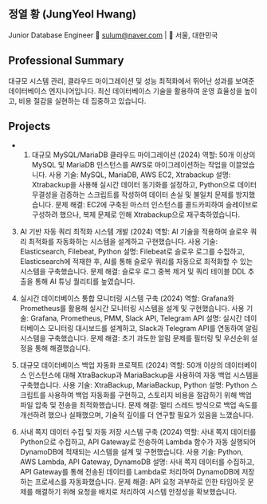 ## 정열 황 (JungYeol Hwang)
Junior Database Engineer
📧 sulum@naver.com | 📍 서울, 대한민국

## Professional Summary
대규모 시스템 관리, 클라우드 마이그레이션 및 성능 최적화에서 뛰어난 성과를 보여준 데이터베이스 엔지니어입니다. 최신 데이터베이스 기술을 활용하여 운영 효율성을 높이고, 비용 절감을 실현하는 데 집중하고 있습니다.

## Projects
- 1. 대규모 MySQL/MariaDB 클라우드 마이그레이션 (2024)
역할: 50개 이상의 MySQL 및 MariaDB 인스턴스를 AWS로 마이그레이션하는 작업을 이끌었습니다.
사용 기술: MySQL, MariaDB, AWS EC2, Xtrabackup
설명: Xtrabackup을 사용해 실시간 데이터 동기화를 설정하고, Python으로 데이터 무결성을 검증하는 스크립트를 작성하여 데이터 손실 및 불일치 문제를 방지했습니다.
문제 해결: EC2에 구축된 마스터 인스턴스를 콜드카피하여 슬레이브로 구성하려 했으나, 복제 문제로 인해 Xtrabackup으로 재구축하였습니다.

3. AI 기반 자동 쿼리 최적화 시스템 개발 (2024)
역할: AI 기술을 적용하여 슬로우 쿼리 최적화를 자동화하는 시스템을 설계하고 구현했습니다.
사용 기술: Elasticsearch, Filebeat, Python
설명: Filebeat로 슬로우 로그를 수집하고, Elasticsearch에 적재한 후, AI를 통해 슬로우 쿼리를 자동으로 최적화할 수 있는 시스템을 구축했습니다.
문제 해결: 슬로우 로그 중복 제거 및 쿼리 테이블 DDL 추출을 통해 AI 튜닝 퀄리티를 높였습니다.

4. 실시간 데이터베이스 통합 모니터링 시스템 구축 (2024)
역할: Grafana와 Prometheus를 활용해 실시간 모니터링 시스템을 설계 및 구현했습니다.
사용 기술: Grafana, Prometheus, PMM, Slack API, Telegram API
설명: 실시간 데이터베이스 모니터링 대시보드를 설계하고, Slack과 Telegram API를 연동하여 알림 시스템을 구축했습니다.
문제 해결: 초기 과도한 알림 문제를 필터링 및 우선순위 설정을 통해 해결했습니다.

5. 대규모 데이터베이스 백업 자동화 프로젝트 (2024)
역할: 50개 이상의 데이터베이스 인스턴스에 대해 XtraBackup과 MariaBackup을 사용하여 자동 백업 시스템을 구축했습니다.
사용 기술: XtraBackup, MariaBackup, Python
설명: Python 스크립트를 사용하여 백업 자동화를 구현하고, 스토리지 비용을 절감하기 위해 백업 파일 압축 및 전송을 최적화했습니다.
문제 해결: 멀티 스레드 방식으로 백업 속도를 개선하려 했으나 실패했으며, 기술적 깊이를 더 연구할 필요가 있음을 느꼈습니다.

6. 사내 쪽지 데이터 수집 및 자동 저장 시스템 구축 (2024)
역할: 사내 쪽지 데이터를 Python으로 수집하고, API Gateway로 전송하여 Lambda 함수가 자동 실행되어 DynamoDB에 적재되는 시스템을 설계 및 구현했습니다.
사용 기술: Python, AWS Lambda, API Gateway, DynamoDB
설명: 사내 쪽지 데이터를 수집하고, API Gateway를 통해 전송된 데이터를 Lambda로 처리하여 DynamoDB에 저장하는 프로세스를 자동화했습니다.
문제 해결: API 요청 과부하로 인한 타임아웃 문제를 해결하기 위해 요청을 배치로 처리하여 시스템 안정성을 확보했습니다.
